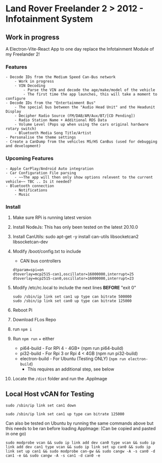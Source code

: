 # Land Rover Freelander 2 > 2012 - Infotainment System

## Work in progress

A Electron-Vite-React App to one day replace the Infotainment Module of my Freelander 2!

### Features

    - Decode IDs from the Medium Speed Can-Bus network
        - Work in progress
        - VIN Decoding
            - Parse the VIN and decode the age/make/model of the vehicle
            - The first time the app launches, this will take a moment to configure
    - Decode IDs from the "Entertainment Bus"
        - The special bus between the "Audio Head Unit" and the Headunit Display
        - Decipher Radio Source (FM/DAB/AM/Aux/BT/[CD Pending])
        - Radio Station Name + Additional RDS Data
        - Volume Level (Pops up when using the cars original hardware rotary switch)
        - Bluetooth Media Song Title/Artist
    - Personalise the theme settings
    - Create a CanDump from the vehicles MS/HS CanBus (used for debugging and development)

### Upcoming Features

    - Apple CarPlay/Android Auto integration
    - Car Configuration File parsing
        - ~~The app will then only show options relevent to the current vehicle~~ TBC .. Is it needed?
    - Bluetooth connection
        - Notifications
        - Music

### Install

1. Make sure RPi is running latest version
2. Install NodeJs: This has only been tested on the latest 20.10.0
3. Install CanUtils: sudo apt-get -y install can-utils libsocketcan2 libsocketcan-dev
4. Modify /boot/config.txt to include

   - CAN bus controllers

   ```
   dtparam=spi=on
   dtoverlay=mcp2515-can1,oscillator=16000000,interrupt=25
   dtoverlay=mcp2515-can0,oscillator=16000000,interrupt=23
   ```

5. Modify /etc/rc.local to include the next lines **BEFORE** "exit 0"

   ```
   sudo /sbin/ip link set can1 up type can bitrate 500000
   sudo /sbin/ip link set can0 up type can bitrate 125000
   ```

6. Reboot Pi
7. Download FLos Repo
8. run `npm i`
9. Run `npm run` + either
   - pi64-build - For RPi 4 - 4GB+ (npm run pi64-build)
   - pi32-build - For Rpi 3 or Rpi 4 < 4GB (npm run pi32-build)
   - electron-build - For Ubuntu (Testing ONLY) (`npm run electron-build`)
     - This requires an additional step, see below
10. Locate the `/dist` folder and run the .AppImage

## Local Host vCAN for Testing

`sudo /sbin/ip link set can1 down`

`sudo /sbin/ip link set can1 up type can bitrate 125000`

Can also be tested on Ubuntu by running the same commands above but this needs to be ran before loading AppImage:
(Can be copied and pasted in one go)

```
sudo modprobe vcan && sudo ip link add dev can0 type vcan && sudo ip link add dev can1 type vcan && sudo ip link set up can0 && sudo ip link set up can1 && sudo modprobe can-gw && sudo cangw -A -s can0 -d can1 -e && sudo cangw -A -s can1 -d can0 -e
```
